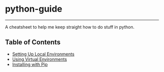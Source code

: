 # python-guide

---

A cheatsheet to help me keep straight how to do stuff in python.

## Table of Contents

- [Setting Up Local Environments](./docs/setting_up.md)
- [Using Virtual Environments](./docs/virtual_envs.md)
- [Installing with Pip](./docs/pip.m)
